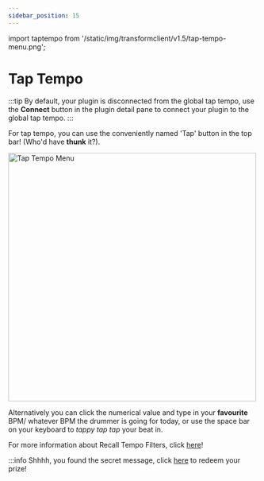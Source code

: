 ```yaml
---
sidebar_position: 15
---
```


import taptempo from '/static/img/transformclient/v1.5/tap-tempo-menu.png';

# Tap Tempo

:::tip
By default, your plugin is disconnected from the global tap tempo, use the **Connect** button in the plugin detail pane to connect your plugin to the global tap tempo.
:::

For tap tempo, you can use the conveniently named 'Tap' button in the top bar! (Who'd have **thunk** it?). 

<img src={taptempo} alt="Tap Tempo Menu" width="500" /> 

Alternatively you can click the numerical value and type in your **favourite** BPM/ whatever BPM the drummer is going for today, or use the space bar on your keyboard to *tappy tap tap* your beat in.

For more information about Recall Tempo Filters, click [here](../cuelists/filters.md)!

:::info
Shhhh, you found the secret message, click [here](https://www.youtube.com/watch?v=dQw4w9WgXcQ&list=RDdQw4w9WgXcQ&start_radio=1) to redeem your prize! 

